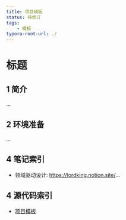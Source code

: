 ```yaml
---
title: 项目模板
status: 待修订
tags:
    - 模板
typora-root-url: ./
---
```


# 标题

## 1 简介

...

## 2 环境准备

...

## 4 笔记索引

- 领域驱动设计: https://lordking.notion.site/...


## 4 源代码索引

- [项目模板](./project-template/README.md)